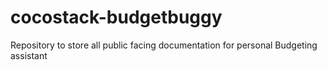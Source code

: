 # cocostack-budgetbuggy
Repository to store all public facing documentation for personal Budgeting assistant
